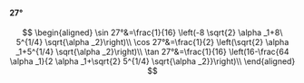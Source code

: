#### 27°

$$
\begin{aligned}
\sin 27°&=\frac{1}{16} \left(-8 \sqrt{2} \alpha _1+8\ 5^{1/4} \sqrt{\alpha _2}\right)\\
\cos 27°&=\frac{1}{2} \left(\sqrt{2} \alpha _1+5^{1/4} \sqrt{\alpha _2}\right)\\
\tan 27°&=\frac{1}{16} \left(16-\frac{64 \alpha _1}{2 \alpha _1+\sqrt{2} 5^{1/4} \sqrt{\alpha _2}}\right)\\
\end{aligned}
$$

